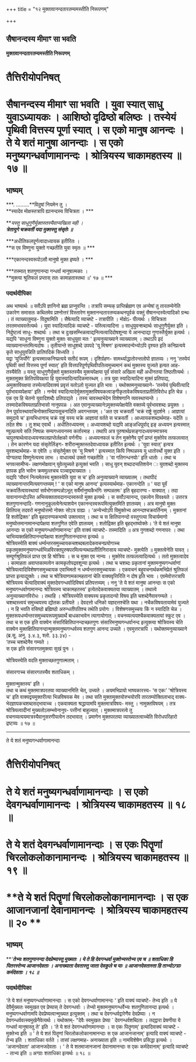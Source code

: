 +++
title = "१२ मुक्तावानन्दतारतम्यमस्तीति निरूपणम्"

+++


## सैषानन्दस्य मीमाꣳ सा भवति

**मुक्तावानन्दतारतम्यमस्तीति निरूपणम्**

# **तैत्तिरीयोपनिषत्**

# **सैषानन्दस्य मीमाꣳ सा भवति । युवा स्यात् साधु युवाऽध्यायकः । आशिष्ठो दृढिष्ठो बलिष्ठः । तस्येयं पृथिवी वित्तस्य पूर्णा स्यात् । स एको मानुष आनन्दः । ते ये शतं मानुषा आनन्दाः । स एको मनुष्यगन्धर्वाणामानन्दः । श्रोत्रियस्य चाकामहतस्य ॥ १७ ॥**

## **भाष्यम्**

***. ………**विदुषां नियमेन तु ।  
**स्यादेव मोक्षस्तत्रापि ह्यानन्दस्य विचित्रता । ***

***यस्तु साधुगुणैर्युक्तस्तस्यैवाप्यखिला मही ।  
**त्रेतायुगे चक्रवर्ती यदा मुक्तस्तु संसृतेः ॥***

***अधीतिफलपूर्णत्वादाध्यायक इतीरितः ।  
**स एव विष्णुना युक्तो गच्छतीति युवा स्मृतः ॥ ***

***एकानन्दस्वरूपोऽसौ मानुषो मुक्त इष्यते । ***

***तस्मात् शतगुणानन्दा गन्धर्वा मानुषात्मकाः ।  
**मुक्त्या श्रुतिफलं प्रप्तास् ततः कामाहतास्तथा ॥' १७ ॥ ***

### **पदार्थदीपिका**

अथ भाष्यार्थः ॥ सर्वेऽपि ज्ञानिनो ब्रह्म प्राप्नुवन्ति । तत्रापि सम्यक् प्राप्तिर्ब्रह्मण एव अन्येषां तु तारतम्येनेति उकारेण समासतः कथितमेव प्रश्नोत्तरं विस्तारेण मुक्तानन्दतारतम्यकथनपूर्वकं वक्तुं सैषानन्दस्येत्यादिको ग्रन्थः । तं व्याख्यातुमाह- विदुषामिति । सैषेत्यादि व्याचष्टे - तत्रापीति । मोक्षेऽ- पीत्यर्थः । विचित्रता तरतमभाववत्तेत्यर्थः । युवा स्यादित्यादिकं व्याचष्टे - यस्त्वित्यादिना ॥ साधुयुवन्शब्दार्थः साधुगुणैर्युक्त इति । निर्दुष्टत्वं साधु- शब्दार्थः । तथा च दुःखसम्भिन्नत्वाद्यनित्यत्वादिदोषशून्या ये आनन्दाद्या गुणास्तैर्युक्त इत्यर्थः । यद्यपि 'साधुना विष्णुना युक्तो मुक्तः साधुयुवा मतः ' इत्यनुव्याख्याने व्याख्यातम् । तथाऽपि इदं व्याख्यानान्तरमित्यदोषः । तृतीयान्ते साधुशब्दे उपपदे 'यू मिश्रण' इत्यस्मादन्येभ्योऽपि दृश्यत इति कनिप्रत्यये कृते साधुयुवन्निति प्रातिपदिकं सिध्यति ।  
यद्वा ‘युजिर्योगे’ इत्यस्मात्कनिप्प्रत्यये सतीदं रूपम् । दृशिर्ग्रहण- सामर्थ्याद्धातोरन्तलोपो ज्ञातव्यः । ननु 'तस्येयं पृथिवी सर्वा वित्तस्य पूर्णा स्यात्' इति वित्तपरिपूर्णपृथिवीपतित्वमुच्यमानं कथं मुक्तस्य युज्यते इत्यत आह- तस्यैवेति ॥ यस्तु साधुगुणैर्युक्तो मुक्तस्तस्यैव मुक्त्यपेक्षया पूर्वं संसारे अखिला मही अधीनतया तिष्ठतीत्यर्थः । मुक्तामुक्त क्षितिपविवक्षया हि युवास्यादित्यादिकमारब्धम् । तत्र युवा स्यादित्यादिना मुक्तं प्रतिपाद्य, अमुक्तविवक्षया तस्येत्यादिवाक्यं प्रवृत्तं यतोऽतो युज्यत इति भावः । यथोक्तमनुव्याख्याने- ‘तस्येयं पृथिवीत्यादि पूर्वभावव्यपेक्षया' इति । नन्वेवं स्यादित्यादेर्मुक्तामुक्तविषयकत्वाङ्गीकृतावेकविषयताप्रतीतिविरोध इति चेन्न । एक एव हि चेतनो युवादिशब्दैः प्रतिपाद्यते । तस्य चावस्थाभेदेन विशेषणानि व्यवस्थाप्यन्ते । तस्मादेकविषयताप्रतिभासो नानुपपन्नः । अत एवानुव्याख्यानेऽमुक्तव्यपेक्षयेति वक्तव्ये पूर्वभावशब्दः प्रयुक्तः । तेन पूर्वावस्थावाचिनोक्ताभिप्रायसूचनादिति अवगन्तव्यम् । 'अत एव चक्रवर्ती 'चक्रं राष्ट्रे सुदर्शने । आज्ञायां समुदाये च' इत्यभिधानाच् चक्रं राष्ट्रं यस्य चक्रे आज्ञायां वर्तते स चक्रवर्ती । आध्यायकशब्दार्थमाह- यदेति ॥ तदेत शेषः । तु शब्द एवार्थे । अधीतिरध्ययनम् । अध्यायशब्दो यद्यपि आङ्अधिपूर्वाद् इङ् अध्ययन इत्यस्मात् ण्वुल्प्रत्यये सति निष्पन्नः सम्यगध्ययनस्य कर्तारमाह । तथापि अत्र पुरुषार्थप्रसङ्गादध्ययनमात्रस्य चापुरुषार्थत्वादध्ययनफलप्राप्तेर्लक्षको वर्णनीयः । अध्ययनफलं च तेन मुक्तेनैव पूर्णं प्राप्तं मुक्तेरेव तत्फलत्वात् । तेन कारणेन यदा संसृतेर्लिङ्ग- शरीरान्मुक्तस्तदेवाध्यायक इतीरित इत्यर्थः । 'युवा स्यात्' इत्यत्र युवशब्दार्थमाह- स एवेति ॥ संसृतेर्मुक्त एव 'यु मिश्रणे ' इत्यस्मात् किपि निष्पन्नस्य यु धातोरर्थो युक्त इति । योग्यतया विष्णुनेत्यस्य लाभः । वाधात्वर्थ उक्तो गच्छतीति । 'वा गतिगन्धनयोः' इति धातोः । तथा च भगवत्सामीप्य- लक्षणमोक्षवान् युवेत्युच्यते इत्युक्तं भवति । साधु युवन् शब्दादप्यतिशयेन ः युवशब्दो मुक्तस्य ज्ञापक इति भावेन क्रममुल्लचच पञ्चाद्व्याख्यातः ।  
यद्यपि ‘यौवनं नित्यमेतस्य मुक्तस्येति युवा स च' इति अनुव्याख्याने व्याख्यातम् । तथापीदं व्याख्यानान्तरमित्यवगन्तव्यम् ! ' स एको मानुष आनन्द' इत्यस्यार्थमाह- एकानन्देति ॥ ' यदा पूर्वं चक्रवर्तित्वावस्थायां सर्वभोगसम्पन्नोऽभूत् सर्वैर्मानुष्यकैभंगिः सम्पन्नतमः' इति बृहदारण्य - वाक्यात् । तदा यावानानन्दोऽस्ति अभिव्यक्ततावदानन्दस्वरूपो मुक्त इत्यर्थः । स सर्वोऽप्यानन्द, एकत्वेन विवक्ष्यते । उत्तरत्र शतगुणानन्दादि- गणनानुकूलत्वेनेत्याशयेन एकानन्दस्वरूपमित्युक्तमिति ज्ञातव्यम् । अत्र मानुषो मुक्तः क्षितिपस् तदवरो मनुष्योत्तमो नोक्तः सोऽत्र ग्राह्यः । ‘अन्येभ्योऽपि विमुक्तेभ्य आनन्दश्चक्रवर्तिनाम् । मुक्तानां हि शतोद्रिक्तः' इति बृहदारण्यकभाष्ये उक्तत्वात् । तथा च स क्षितिपानन्दो वस्तुगत्या विचार्यमाणो मनुष्योत्तमानामानन्दापेक्षया शतगुणित एवेति ज्ञातव्यम् । शतोद्रिक्त इति बृहद्भाष्योक्तेः। ‘ते ये शतं मानुषा आनन्दाः स एको मनुष्यगन्धर्वाणामानन्दः’ इति वाक्यं व्याचष्टे- तस्मादिति ॥ अत्र गुणशब्दो गणनापरः । तथा चाभिव्यक्तक्षितिपानन्दापेक्षया शतगुणितानन्दवन्त इत्यर्थः ॥  
श्रोत्रियस्येति बाक्यं धर्म्यन्तरसमुच्चायकचशब्दबलादेकवचनप्रयोगाच्च  
प्रकृतमुक्तमनुष्यगन्धर्वभिन्नविरक्तपुरुषपरमित्यन्यथाप्रतीतिनिरासाय व्याचष्टे- मुक्त्येति ॥ मुक्तत्वेनेति यावत् । सम्पूर्णश्रुतिफलं प्राप्त एव हि श्रोत्रियः । स च मुक्त एव नान्यः । मुक्तेरेव तत्फलत्वादित्यर्थः । ततो मुक्तत्वादेव । कामाहता अवाप्तकामत्वेन कामकृतोपद्रवशून्या इत्यर्थः । तथा च चशब्दः प्रकृतानां मुक्तमनुष्यगन्धर्वाणां श्रोत्रियत्वादिविशेषणसमुच्चायक एवाभिमतो न धर्म्यन्तरसमुच्चायकः । एकवचनं बहुवचनार्थकमभिप्रेतं श्रुतिफलं प्राप्ता इत्याद्युक्तेः । तथा च श्रोत्रियाणामकामहतानां चेति वाक्यवृत्तिरिति न दोष इति भावः । एवमेवोत्तरत्रापि श्रोत्रियस्य चेत्यादिवाक्यं मुक्तदेवगन्धर्वादिविषयं प्रतिपत्तव्यम् । ननु 'ते ये शतं मानुषा आनन्दाः स एको मनुष्यगन्धर्वाणामानन्दः श्रोत्रियस्य चाकामहतस्य' इत्येतदेकवाक्यतया व्याख्यातम् । तथात्वे अनुव्याख्यानविरोधः । तथाहि । श्रोत्रियस्येति वाक्यस्य प्रकृतादन्यो विषय इति चशब्देनैवावगम्यते । चशब्दस्त्वयं समुच्चयस्य द्योतकः प्रतीयते । देवदत्तो धनिको यज्ञदत्तश्चेति यथा । नचैकविषयतायामेवं युज्यते । न हि भवति वसिष्ठो ब्रह्मिष्ठो अरुन्धतीपतिश्च तथेति प्रयोगः । विशेषणसमुच्चयः किं न स्यादिति चेन्न । मुक्तरूपधर्म्यन्तरसमुच्चयरूपमुख्यार्थे बाधकाभावेन त्यागायोगात् । वचनव्यत्ययश्चैकवाक्यतायां स्फुट एव । तथा च स एक इति वाक्येन संसारिक्षितिपानन्दाच्छतगुणः संसारिमनुष्यगन्धर्वानन्द इत्युक्त्या श्रोत्रियस्य चेति वाक्येन मुक्तक्षितिपानन्दान्मुक्तमनुष्यगन्धर्वस्य शतगुण आनन्द उच्यते । एवमुत्तरत्रापि । यथोक्तमनुव्याख्याने (ब्र.सू. अनु. ३.४.३, श्लो. ३३.३४) -  
‘तच्च चशब्देनैव गम्यते ।  
स एक इति संसारगतमुक्त्वा सुखं पुनः ।

श्रोत्रियस्येति वदति मुक्ताच्छतगुणात्मताम् ।

संसारगाच्च संसारगतस्यैव शताधिकम् ।

मुक्तान्मुक्तस्य' इति ।  
तथा च कथं मुक्तमात्रपरतया व्याख्यानमिति चेत्, उच्यते । अयमभिप्रायो भाष्यकारस्य- ‘स एकः’ 'श्रोत्रियस्य च' इति वाक्यद्वयमुक्तरीत्या भिन्नविषयक मेव । तथा सति मुक्तामुक्तयोरुभयोरपि तारतम्योक्तिलाभाद् वाक्य-भेदज्ञापकचशब्दसद्भावाच्च । एकवाक्यता श्रद्धायामपि मुक्तमात्रविषय- मस्तु । नामुक्तविषयम् । तत्र श्रोत्रियत्वादीनां मुख्यतोऽसम्भवेनानुप- पत्तीनां बाहुल्यात् । मुक्तमात्रपरत्वे तु वचनव्यत्ययमात्रस्यैवानुसरणीयत्वेन तदभावात् । प्रमाणेन मुक्तपरतया व्याख्यातत्वाच्चेति विरोधपरिहारो द्रष्टव्यः ॥ १७ ॥

------------------------------------------------------------------------

ते ये शतं मनुष्यगन्धर्वाणामानन्दाः

# **तैत्तिरीयोपनिषत्**

# **ते ये शतं मनुष्यगन्धर्वाणामानन्दाः । स एको देवगन्धर्वाणामानन्दः । श्रोत्रियस्य चाकामहतस्य ॥ १८ ॥**

# **ते ये शतं देवगन्धर्वाणामानन्दाः । स एकः पितॄणां चिरलोकलोकानामानन्दः । श्रोत्रियस्य चाकामहतस्य ॥ १९ ॥**

# **ते ये शतं पितॄणां चिरलोकलोकानामानन्दाः । स एक आजानजानां देवानामानन्दः । श्रोत्रियस्य चाकामहतस्य ॥ २० **

## **भाष्यम्**

***‘**तेभ्यः शतगुणानन्दा देवप्रेष्यास्तु मुख्यतः । ये ते हि देवगन्धर्वा मुक्तेभ्यस्तेभ्य एव च ॥ शताधिका हि पितरस्तेभ्य आजानदेवताः । अनाख्याता देवतास्तु जाता देवकुले च याः ॥ आजानदेवतास्ता हि ताभ्योऽग्ग्राः कर्मदेवताः । १८ ॥***

### **पदार्थदीपिका**

‘ते ये शतं मनुष्यगन्धर्वाणामानन्दाः । स एको देवगन्धर्वाणामानन्दः ' इति वाक्यं व्याचष्टे- तेभ्य इति ॥ ये देवैर्मुख्यतः स्वमुखत एव प्रेष्यास् ते देवगन्धर्वाः । तेभ्यो मुक्तमनुष्यगन्धर्वेभ्यः शतगुणितानन्दा इत्यर्थः । मनुष्यगन्धर्वाणामपि देवप्रेष्यत्वान्मुख्यत इत्युक्तम् । तथा च देवगन्धर्वद्वारेणैव देवप्रेष्याः । न देवगन्धर्ववत्स्वमुखेनैवेत्यर्थः । यथोक्तम्- "देवैः स्वमुखतः प्रेष्या \` देवगन्धर्वशब्दिताः । तद्द्वारा प्रेषणीया ये गन्धर्वा मानुषास्तु ते' इति । ‘ते ये शतं देवगन्धर्वाणामानन्दाः । स एकः पितॄणाम्' इत्यादिवाक्यं व्याचष्टे - मुक्तेभ्य इति ॥ ' ते ये शतं पितॄणां चिरलोकलोकानामानन्दाः स एक आजानजानाम्' इत्यादि वाक्यं व्याचष्टे - तेभ्य इति । शताधिका वर्तते । तासां लक्षणमाह- अनाख्याता इति ॥ नामविशेषेण प्रसिद्धा इत्यर्थः । ‘अजानदेवता' आजानजदेवताः । ' ते ये शतमाजानजानां देवानामानन्दाः स एकः कर्मदेवानाम्' इत्यादि व्याचष्टे - ताभ्य इति ॥ अग्ग्राः शताधिका इत्यर्थः ॥ १८ ॥


